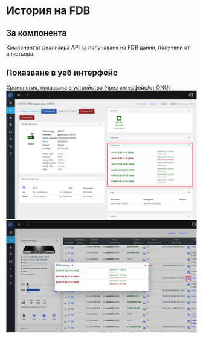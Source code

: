 # История на FDB
## За компонента
Компонентът реализира API за получаване на FDB данни, получени от анкетьора.

## Показване в уеб интерфейс
Хронология, показвана в устройства (чрез интерфейс/от ONU)
![](../assets/fdb_history_on_olts.png)
![](../assets/fdb_history_on_switches.png)
